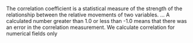 The correlation coefficient is a statistical measure of the strength of the relationship between the relative movements of two variables. ... A calculated number greater than 1.0 or less than -1.0 means that there was an error in the correlation measurement.
We calculate correlation for numerical fields only
